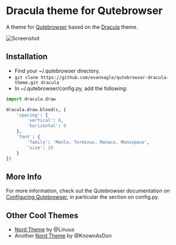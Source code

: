 # Dracula theme for Qutebrowser

A theme for [Qutebrowser](https://qutebrowser.org) based on the [Dracula](https://draculatheme.com/) theme.

![Screenshot](https://raw.githubusercontent.com/evannagle/qutebrowser-dracula-theme/master/screenshot1.png "Screenshot")

## Installation

- Find your ~/.qutebrowser directory.
- `git clone https://github.com/evannagle/qutebrowser-dracula-theme.git dracula`
- In ~/.qutebrowser/config.py, add the following:

```python
import dracula.draw

dracula.draw.blood(c, {
    'spacing': {
        'vertical': 6,
        'horizontal': 8
    },
    'font': {
        'family': 'Menlo, Terminus, Monaco, Monospace',
        'size': 10
    }
})
```

## More Info

For more information, check out the Qutebrowser documentation on [Configuring Qutebrowser](https://qutebrowser.org/doc/help/configuring.html), in particular the section on config.py.

## Other Cool Themes

* [Nord Theme](https://github.com/Linuus/nord-qutebrowser/) by @Linuus
* Another [Nord Theme](https://github.com/KnownAsDon/QuteBrowser-Nord-Theme) by @KnownAsDon

